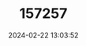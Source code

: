 ---
title: "157257"
category: "Alsophylax pipiens"
draft: false
date: 2024-02-22 13:03:52
languages:
  German: ["Kaspischer Geradfinger"]
  Russian: ["Пискливый геккончик"]
  Chinese: ["隐耳漠虎"]
  English: ["Even-fingered Gecko"]
---
